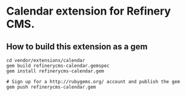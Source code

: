 # Calendar extension for Refinery CMS.

## How to build this extension as a gem

    cd vendor/extensions/calendar
    gem build refinerycms-calendar.gemspec
    gem install refinerycms-calendar.gem

    # Sign up for a http://rubygems.org/ account and publish the gem
    gem push refinerycms-calendar.gem